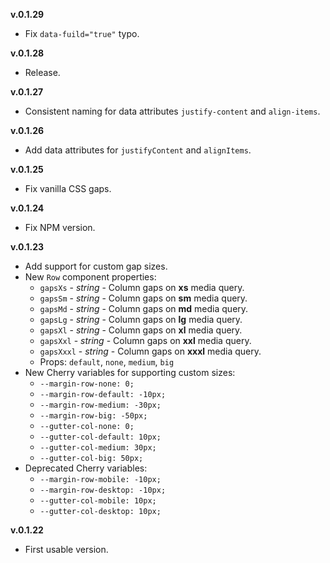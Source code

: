
**v.0.1.29**
- Fix `data-fuild="true"` typo.

**v.0.1.28**
- Release.

**v.0.1.27**
- Consistent naming for data attributes `justify-content` and `align-items`.

**v.0.1.26**
- Add data attributes for `justifyContent` and `alignItems`.

**v.0.1.25**
- Fix vanilla CSS gaps.

**v.0.1.24**
- Fix NPM version.

**v.0.1.23**
- Add support for custom gap sizes.
- New `Row` component properties:
	- `gapsXs` - *string* - Column gaps on **xs** media query.
	- `gapsSm` - *string* - Column gaps on **sm** media query.
	- `gapsMd` - *string* - Column gaps on **md** media query.
	- `gapsLg` - *string* - Column gaps on **lg** media query.
	- `gapsXl` - *string* - Column gaps on **xl** media query.
	- `gapsXxl` - *string* - Column gaps on **xxl** media query.
	- `gapsXxxl` - *string* - Column gaps on **xxxl** media query.
	- Props: `default`, `none`, `medium`, `big`
- New Cherry variables for supporting custom sizes:
	- `--margin-row-none: 0;`
	- `--margin-row-default: -10px;`
	- `--margin-row-medium: -30px;`
	- `--margin-row-big: -50px;`
	- `--gutter-col-none: 0;`
	- `--gutter-col-default: 10px;`
	- `--gutter-col-medium: 30px;`
	- `--gutter-col-big: 50px;`
- Deprecated Cherry variables: 
	- `--margin-row-mobile: -10px;`
	- `--margin-row-desktop: -10px;`
	- `--gutter-col-mobile: 10px;`
	- `--gutter-col-desktop: 10px;`

**v.0.1.22**
- First usable version.
